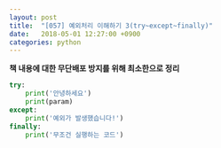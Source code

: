 ```yaml
---
layout: post
title:  "[057] 예외처리 이해하기 3(try~except~finally)"
date:   2018-05-01 12:27:00 +0900
categories: python
---
```


**책 내용에 대한 무단배포 방지를 위해 최소한으로 정리**

```python
try:
    print('안녕하세요')
    print(param)
except:
    print('예외가 발생했습니다!')
finally:
    print('무조건 실행하는 코드')
```